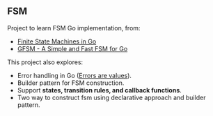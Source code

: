 ## FSM

Project to learn FSM Go implementation, from:

-   [Finite State Machines in Go](https://sebinbabu.com/posts/finite-state-machines-in-go/)
-   [GFSM - A Simple and Fast FSM for Go](https://sysdev.me/gfsm-a-simple-and-fast-fsm-for-go/)

This project also explores:

-   Error handling in Go ([Errors are values](https://go.dev/blog/errors-are-values)).
-   Builder pattern for FSM construction.
-   Support **states, transition rules, and callback functions**.
-   Two way to construct fsm using declarative approach and builder pattern.
